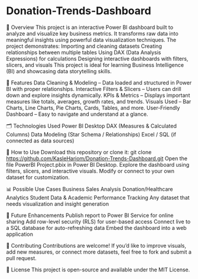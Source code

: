 # Donation-Trends-Dashboard

📌 Overview
This project is an interactive Power BI dashboard built to analyze and visualize key business metrics. It transforms raw data into meaningful insights using powerful data visualization techniques.
The project demonstrates:
Importing and cleaning datasets
Creating relationships between multiple tables
Using DAX (Data Analysis Expressions) for calculations
Designing interactive dashboards with filters, slicers, and visuals
This project is ideal for learning Business Intelligence (BI) and showcasing data storytelling skills.

🎯 Features
Data Cleaning & Modeling – Data loaded and structured in Power BI with proper relationships.
Interactive Filters & Slicers – Users can drill down and explore insights dynamically.
KPIs & Metrics – Displays important measures like totals, averages, growth rates, and trends.
Visuals Used – Bar Charts, Line Charts, Pie Charts, Cards, Tables, and more.
User-Friendly Dashboard – Easy to navigate and understand at a glance.

🗂️ Technologies Used
Power BI Desktop
DAX (Measures & Calculated Columns)
Data Modeling (Star Schema / Relationships)
Excel / SQL (if connected as data sources)

🚀 How to Use
Download this repository or clone it:
git clone https://github.com/KasleHariom/Donation-Trends-Dashboard.git
Open the file PowerBI Project.pbix in Power BI Desktop.
Explore the dashboard using filters, slicers, and interactive visuals.
Modify or connect to your own dataset for customization.

📊 Possible Use Cases
Business Sales Analysis
Donation/Healthcare Analytics
Student Data & Academic Performance Tracking
Any dataset that needs visualization and insight generation

🔮 Future Enhancements
Publish report to Power BI Service for online sharing
Add row-level security (RLS) for user-based access
Connect live to a SQL database for auto-refreshing data
Embed the dashboard into a web application

🤝 Contributing
Contributions are welcome! If you’d like to improve visuals, add new measures, or connect more datasets, feel free to fork and submit a pull request.

📜 License
This project is open-source and available under the MIT License.
